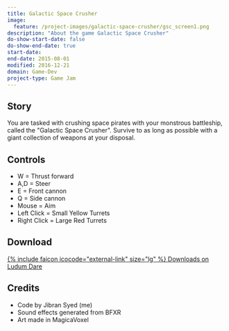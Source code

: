 ```yaml
---
title: Galactic Space Crusher
image:
  feature: /project-images/galactic-space-crusher/gsc_screen1.png
description: "About the game Galactic Space Crusher"
do-show-start-date: false
do-show-end-date: true
start-date:
end-date: 2015-08-01
modified: 2016-12-21
domain: Game-Dev
project-type: Game Jam
---
```


## Story

You are tasked with crushing space pirates with your monstrous battleship, called the "Galactic Space Crusher". Survive to as long as possible with a giant collection of weapons at your disposal.


## Controls

 - W = Thrust forward
 - A,D = Steer
 - E = Front cannon
 - Q = Side cannon
 - Mouse = Aim
 - Left Click = Small Yellow Turrets
 - Right Click = Large Red Turrets


## Download

<div markdown="0">
    <a href="http://ludumdare.com/compo/ludum-dare-33/?action=preview&uid=26581" class="btn">
        {% include faicon icocode="external-link" size="lg" %} Downloads on Ludum Dare
    </a>
</div>


## Credits

 - Code by Jibran Syed (me)
 - Sound effects generated from BFXR
 - Art made in MagicaVoxel
